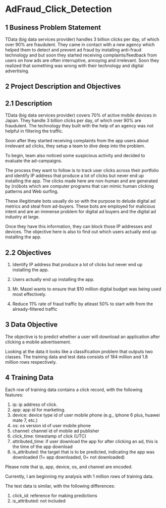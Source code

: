 # AdFraud_Click_Detection
## 1	Business Problem Statement

TData (big data services provider) handles 3 billion clicks per day, of which over 90% are fraudulent. They came in contact with a new agency which helped them to detect and prevent ad fraud by installing anti-fraud technology and but soon they started receiving complaints/feedback from users on how ads are often interruptive, annoying and irrelevant. Soon they realized that something was wrong with their technology and digital advertising. 

## 2	Project Description and Objectives

## 2.1	Description

TData (big data services provider) covers 70% of active mobile devices in Japan. They handle 3 billion clicks per day, of which over 90% are fraudulent. The technology they built with the help of an agency was not helpful in filtering the traffic.

Soon after they started receiving complaints from the app users about irrelevant ad clicks, they setup a team to dive deep into the problem. 

To begin, team also noticed some suspicious activity and decided to evaluate the ad-campaigns.

The process they want to follow is to track user clicks across their portfolio and identify IP address that produce a lot of clicks but never end up installing the app. 
The clicks made here are non-human and are generated by (ro)bots which are computer programs that can mimic human clicking patterns and Web surfing.

These illegitimate bots usually do so with the purpose to delude digital ad metrics and steal from ad-buyers. These bots are employed for malicious intent and are an immense problem for digital ad buyers and the digital ad industry at large.

Once they have this information, they can block those IP addresses and devices. The objective here is also to find out which users actually end up installing the app.


## 2.2	Objectives

1.	Identify IP address that produce a lot of clicks but never end up installing the app.
 
2.	Users actually end up installing the app.

3.	Mr. Mazel wants to ensure that $10 million digital budget was being used most effectively.

4.	Reduce 11% rate of fraud traffic by  atleast 50% to start with from the already-filtered traffic


## 3 Data Objective

The objective is to predict whether a user will download an application after clicking a mobile advertisement.

Looking at the data it looks like a classification problem that outputs two classes. 
The training data and test data consists of 184 million and 1.8 million rows respectively. 

## 4 Training Data
Each row of training data contains a click record, with the following features:

1. ip: ip address of click.
2. app: app id for marketing.
3. device: device type id of user mobile phone (e.g., iphone 6 plus, huawei mate 7, etc.)
4. os: os version id of user mobile phone
5. channel: channel id of mobile ad publisher
6. click_time: timestamp of click (UTC)
7. attributed_time: if user download the app for after clicking an ad, this is the time of the app download
8. is_attributed: the target that is to be predicted, indicating the app was downloaded (1= app downloaded, 0= not downloaded)

Please note that ip, app, device, os, and channel are encoded. 

Currently, I am beginning my analysis with 1 million rows of training data.

The test data is similar, with the following
differences:
1. click_id: reference for making predictions
2. is_attributed: not included
